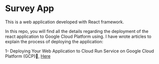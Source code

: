 # Survey App

This is a web application developed with React framework.

In this repo, you will find all the details regarding the deployment of the react application to Google Cloud Platform using. I have wrote articles to explain the process of deploying the application:

1- Deploying Your Web Application to Cloud Run Service on Google Cloud Platform (GCP)🚀, [Here](https://medium.com/@sultanalkhubayzi/deploying-your-web-app-to-cloud-run-service-on-google-cloud-platform-gcp-e6bf6154dff4)
